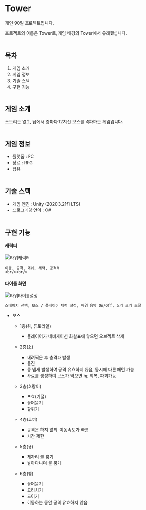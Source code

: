 # Tower
  개인 90일 프로젝트입니다.
  
  프로젝트의 이름은 Tower로, 게임 배경의 Tower에서 유래했습니다.
<br/><br/>

## 목차
  1. 게임 소개
  2. 게임 정보
  2. 기술 스택
  3. 구현 기능
  <br/><br/>
  
## 게임 소개
  스토리는 없고, 탑에서 층마다 12지신 보스를 격파하는 게임입니다.
  <br/><br/>
  
## 게임 정보
  - 플랫폼 : PC
  - 장르 : RPG
  - 탑뷰
<br/><br/>

## 기술 스택
  - 게임 엔진 : Unity (2020.3.21f1 LTS)
  - 프로그래밍 언어 : C#
  <br/><br/>

## 구현 기능

#### 캐릭터
![타워캐릭터](https://user-images.githubusercontent.com/40791869/216668203-81ff285b-e225-495c-b697-56c00e1d54ca.gif)
    
    이동, 공격, 대쉬, 체력, 공격력
    <br/><br/>
    
#### 타이틀 화면
![타워타이틀설정](https://user-images.githubusercontent.com/40791869/216666772-93cdca82-d651-4b96-84b8-4702a65d44c5.gif)

    스테이지 선택, 보스 / 플레이어 체력 설정, 배경 음악 On/Off, 소리 크기 조절
    
  - 보스
    - 1층(쥐, 튜토리얼)
      - 플레이어가 네비게이션 화살표에 닿으면 오브젝트 삭제 
      
    - 2층(소)
      - 내려찍은 후 충격파 발생
      - 돌진
      - 똥 냄새 발생하여 공격 유효하지 않음, 동시에 다른 패턴 가능
      - 사료를 생성하여 보스가 먹으면 hp 회복, 파괴가능
      
    - 3층(호랑이)
      - 포효(기절)
      - 물어뜯기
      - 할퀴기
    
    - 4층(토끼)
      - 공격은 하지 않되, 이동속도가 빠름
      - 시간 제한
    
    - 5층(용)
      - 제자리 불 뿜기
      - 날아다니며 불 뿜기
      
    - 6층(뱀)
      - 물어뜯기
      - 꼬리치기
      - 조이기
      - 이동하는 동안 공격 유효하지 않음
